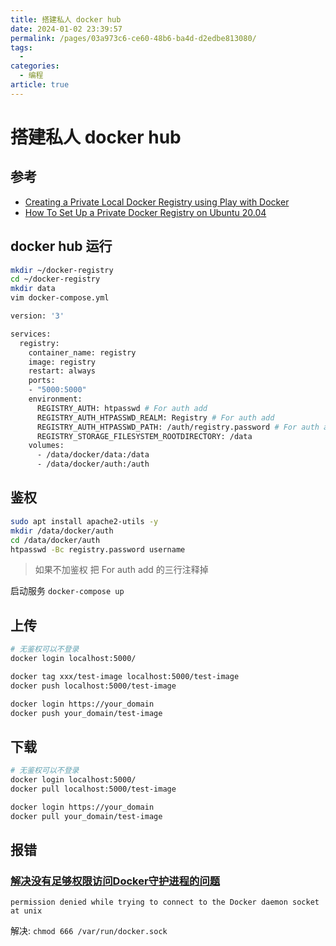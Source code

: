 ```yaml
---
title: 搭建私人 docker hub
date: 2024-01-02 23:39:57
permalink: /pages/03a973c6-ce60-48b6-ba4d-d2edbe813080/
tags:
  - 
categories:
  - 编程
article: true
---
```


# 搭建私人 docker hub

## 参考

- [Creating a Private Local Docker Registry using Play with Docker](https://dockerlabs.collabnix.com/beginners/build-private-docker-registry.html)
- [How To Set Up a Private Docker Registry on Ubuntu 20.04](https://www.digitalocean.com/community/tutorials/how-to-set-up-a-private-docker-registry-on-ubuntu-20-04)

## docker hub 运行

``` bash
mkdir ~/docker-registry
cd ~/docker-registry
mkdir data
vim docker-compose.yml
```

``` dockerfile
version: '3'

services:
  registry:
    container_name: registry
    image: registry
    restart: always
    ports:
    - "5000:5000"
    environment:
      REGISTRY_AUTH: htpasswd # For auth add
      REGISTRY_AUTH_HTPASSWD_REALM: Registry # For auth add
      REGISTRY_AUTH_HTPASSWD_PATH: /auth/registry.password # For auth add
      REGISTRY_STORAGE_FILESYSTEM_ROOTDIRECTORY: /data
    volumes:
      - /data/docker/data:/data
      - /data/docker/auth:/auth
```

## 鉴权

``` bash
sudo apt install apache2-utils -y
mkdir /data/docker/auth
cd /data/docker/auth
htpasswd -Bc registry.password username
```

> 如果不加鉴权 把 For auth add 的三行注释掉

启动服务 `docker-compose up`

## 上传

``` bash
# 无鉴权可以不登录
docker login localhost:5000/

docker tag xxx/test-image localhost:5000/test-image
docker push localhost:5000/test-image

docker login https://your_domain
docker push your_domain/test-image
```

## 下载

``` bash
# 无鉴权可以不登录
docker login localhost:5000/
docker pull localhost:5000/test-image

docker login https://your_domain
docker pull your_domain/test-image
```

## 报错

### [解决没有足够权限访问Docker守护进程的问题](https://www.jianshu.com/p/31b1febf88f1)

``` text
permission denied while trying to connect to the Docker daemon socket at unix
```

解决: `chmod 666 /var/run/docker.sock`
